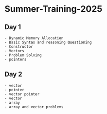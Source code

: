 # Summer-Training-2025

## Day 1
    - Dynamic Memory Allocation
    - Basic Syntax and reasoning Questioning
    - Constructor
    - Vectors
    - Problem Solving
    - pointers

## Day 2
    - vector
    - pointer
    - vector pointer
    - vector
    - array
    - array and vector problems